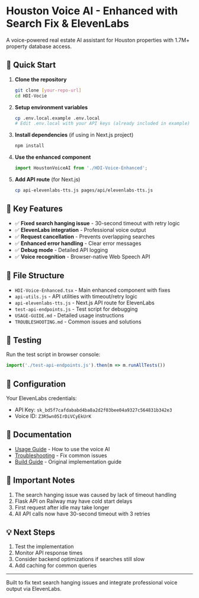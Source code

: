 # Houston Voice AI - Enhanced with Search Fix & ElevenLabs

A voice-powered real estate AI assistant for Houston properties with 1.7M+ property database access.

## 🚀 Quick Start

1. **Clone the repository**
   ```bash
   git clone [your-repo-url]
   cd HDI-Vocie
   ```

2. **Setup environment variables**
   ```bash
   cp .env.local.example .env.local
   # Edit .env.local with your API keys (already included in example)
   ```

3. **Install dependencies** (if using in Next.js project)
   ```bash
   npm install
   ```

4. **Use the enhanced component**
   ```javascript
   import HoustonVoiceAI from './HDI-Voice-Enhanced';
   ```

5. **Add API route** (for Next.js)
   ```bash
   cp api-elevenlabs-tts.js pages/api/elevenlabs-tts.js
   ```

## 🎯 Key Features

- ✅ **Fixed search hanging issue** - 30-second timeout with retry logic
- ✅ **ElevenLabs integration** - Professional voice output
- ✅ **Request cancellation** - Prevents overlapping searches
- ✅ **Enhanced error handling** - Clear error messages
- ✅ **Debug mode** - Detailed API logging
- ✅ **Voice recognition** - Browser-native Web Speech API

## 📁 File Structure

- `HDI-Voice-Enhanced.tsx` - Main enhanced component with fixes
- `api-utils.js` - API utilities with timeout/retry logic
- `api-elevenlabs-tts.js` - Next.js API route for ElevenLabs
- `test-api-endpoints.js` - Test script for debugging
- `USAGE-GUIDE.md` - Detailed usage instructions
- `TROUBLESHOOTING.md` - Common issues and solutions

## 🧪 Testing

Run the test script in browser console:
```javascript
import('./test-api-endpoints.js').then(m => m.runAllTests())
```

## 🔧 Configuration

Your ElevenLabs credentials:
- API Key: `sk_bd5f7cafdababd4ba8a2d2f03bee04a9327c564831b342e3`
- Voice ID: `Z3R5wn05IrDiVCyEkUrK`

## 📖 Documentation

- [Usage Guide](./USAGE-GUIDE.md) - How to use the voice AI
- [Troubleshooting](./TROUBLESHOOTING.md) - Fix common issues
- [Build Guide](./houston-voice-ai-build-guide.md) - Original implementation guide

## 🚨 Important Notes

1. The search hanging issue was caused by lack of timeout handling
2. Flask API on Railway may have cold start delays
3. First request after idle may take longer
4. All API calls now have 30-second timeout with 3 retries

## 💡 Next Steps

1. Test the implementation
2. Monitor API response times
3. Consider backend optimizations if searches still slow
4. Add caching for common queries

---

Built to fix text search hanging issues and integrate professional voice output via ElevenLabs.
